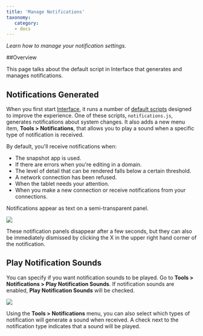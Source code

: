 ```yaml
---
title: 'Manage Notifications'
taxonomy:
   category:
   - docs
---
```


*Learn how to manage your notification settings.*



##Overview

This page talks about the default script in Interface that generates and manages notifications. 

## Notifications Generated

When you first start [Interface](../../../../get-started/how-it-works#interface), it runs a number of [default scripts](../../../all-about-scripting/default-scripts) designed to improve the experience. One of these scripts, `notifications.js`, generates notifications about system changes. It also adds a new menu item, **Tools > Notifications**, that allows you to play a sound when a specific type of notification is received.

By default, you'll receive notifications when:

- The  snapshot app is used.
- If there are errors when you're editing in a domain.
- The level of detail that can be rendered falls below a certain threshold.
- A network connection has been refused.
- When the tablet needs your attention.
- When you make a new connection or receive notifications from your connections. 

Notifications appear as text on a semi-transparent panel.

![](!\notifications.png)

These notification panels disappear after a few seconds, but they can also be immediately dismissed by clicking the X in the upper right hand corner of the notification.

## Play Notification Sounds

You can specify if you want notification sounds to be played. Go to **Tools > Notifications > Play Notification Sounds**. If notification sounds are enabled, **Play Notification Sounds** will be checked.

![](\notifications-menu.png)

Using the **Tools > Notifications** menu, you can also select which types of notification will generate a sound when received. A check next to the notification type indicates that a sound will be played.
